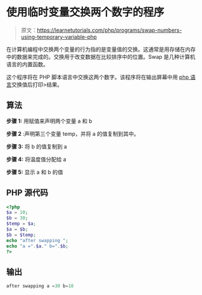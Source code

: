 # 使用临时变量交换两个数字的程序

> 原文：<https://learnetutorials.com/php/programs/swap-numbers-using-temporary-variable-php>

在计算机编程中交换两个变量的行为指的是变量值的交换。这通常是用存储在内存中的数据来完成的。交换用于改变数据在比较排序中的位置。Swap 是几种计算机语言的内置函数。

这个程序将在 PHP 脚本语言中交换这两个数字。该程序将在输出屏幕中用 [php 语言](https://inlarn.com/php-programs-examples-with-output/)交换值后打印>结果。

## 算法

**步骤 1:** 用赋值来声明两个变量 a 和 b

**步骤 2** :声明第三个变量 temp，并将 a 的值复制到其中。

**步骤 3:** 将 b 的值复制到 a

**步骤 4:** 将温度值分配给 a

**步骤 5:** 显示 a 和 b 的值

## PHP 源代码

```php
<?php 
$a = 10; 
$b = 30; 
$temp = $a; 
$a = $b; 
$b = $temp; 
echo "after swapping "; 
echo "a =".$a." b=".$b; 
?> 

```

## 输出

```php
after swapping a =30 b=10 
```